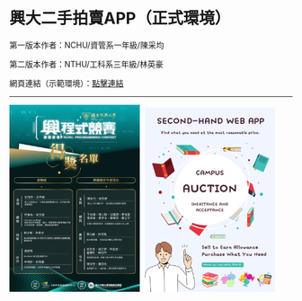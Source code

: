<h1>興大二手拍賣APP（正式環境）</h1>
<p>第一版本作者：NCHU/資管系一年級/陳采均</p>
<p>第二版本作者：NTHU/工科系三年級/林英豪</p>
<p>網頁連結（示範環境）：<a href='https://tsaiii0109.github.io/nchu-secondHand/'>點擊連結</a></p>
<hr>
<img src='img/gold.jpg' width=46% style='margin-right:5px'>
<img src='img/final.png' width=46%>
